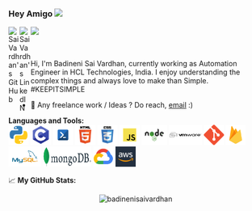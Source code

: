 ### Hey Amigo <img src="https://media.giphy.com/media/hvRJCLFzcasrR4ia7z/giphy.gif" width="25px">
<a href="https://github.com/badinenisaivardhan/">
  <img align="left" alt="Sai Vardhan's GitHub" width="22px" src="https://raw.githubusercontent.com/peterthehan/peterthehan/master/assets/github.svg" />
</a>
<a href="https://www.linkedin.com/in/badinenisaivardhan/">
  <img align="left" alt="Sai Vardhan's LinkedIN" width="22px" src="https://raw.githubusercontent.com/peterthehan/peterthehan/master/assets/linkedin.svg" />
</a>

![](https://visitor-badge.glitch.me/badge?page_id=badinenisaivardhan.badinenisaivardhan)

<br />

Hi, I'm Badineni Sai Vardhan, currently working as Automation Engineer in HCL Technologies, India. I enjoy understanding the complex things and always love to make than Simple. #KEEPITSIMPLE 

  
- 💼 Any freelance work / Ideas ? Do reach, [email](mailto:badinenisaivardhan@gmail.com) :)


**Languages and Tools:**  
<img width="40" height="40" src="https://github.com/badinenisaivardhan/badinenisaivardhan/blob/main/logo/python.png">
<img width="40" height="40" src="https://github.com/badinenisaivardhan/badinenisaivardhan/blob/main/logo/c.png">
<img width="40" height="40" src="https://github.com/badinenisaivardhan/badinenisaivardhan/blob/main/logo/powershell.png">
<img width="40" height="40" src="https://github.com/badinenisaivardhan/badinenisaivardhan/blob/main/logo/html.png">
<img width="40" height="40" src="https://github.com/badinenisaivardhan/badinenisaivardhan/blob/main/logo/css.png">
<img width="40" height="40" src="https://github.com/badinenisaivardhan/badinenisaivardhan/blob/main/logo/js.png">
<img width="50" height="40" src="https://github.com/badinenisaivardhan/badinenisaivardhan/blob/main/logo/node-js.png">
<img width="65" height="40" src="https://github.com/badinenisaivardhan/badinenisaivardhan/blob/main/logo/vmware.png">
<img width="40" height="40" src="https://github.com/badinenisaivardhan/badinenisaivardhan/blob/main/logo/git.png">
<img width="40" height="40" src="https://github.com/badinenisaivardhan/badinenisaivardhan/blob/main/logo/firebase.png">
<img width="65" height="40" src="https://github.com/badinenisaivardhan/badinenisaivardhan/blob/main/logo/mysql.png">
<img width="95" height="40" src="https://github.com/badinenisaivardhan/badinenisaivardhan/blob/main/logo/mongo-db.png">
<img width="40" height="40" src="https://github.com/badinenisaivardhan/badinenisaivardhan/blob/main/logo/gcp.png">
<img width="40" height="40" src="https://github.com/badinenisaivardhan/badinenisaivardhan/blob/main/logo/aws.jpg">

📈 **My GitHub Stats:** 

<p align="center"> <img src="https://github-readme-stats.vercel.app/api?username=badinenisaivardhan&show_icons=true&theme=gotham" alt="badinenisaivardhan" />




